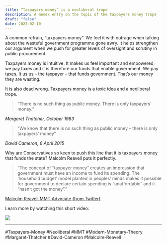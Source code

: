 ```yaml
---
title: “Taxpayers money” is a neoliberal trope
description: A memex entry on the topic of the taxpayers money trope
draft: "false"
date: 2023-02-10
---
```


A common refrain, “taxpayers money”. We feel it with outrage when talking about the wasteful government programme gone awry. It helps strengthen our argument when we push for greater levels of oversight and scrutiny in public procurement.

Taxpayers money is intuitive. It makes us feel important and empowered; we pay taxes and it is therefore our funds that enable government. We pay taxes. It us us – the taxpayer – that funds government. That’s our money they are wasting.

It is also dead wrong. Taxpayers money is a toxic idea and a neoliberal trope.

> “There is no such thing as public money. There is only taxpayers’ money.”

_Margaret Thatcher, October 1983_

> “We know that there is no such thing as public money – there is only taxpayers’ money”

_David Cameron, 6 April 2015_

Why are Conservatives so keen to push this line that it is taxpayers money that funds the state? Malcolm Reavell puts it perfectly.

> “The concept of “taxpayer money” creates an impression that government must have an income to fund its spending. The ‘household budget’ model planted in peoples’ minds makes it possible for government to declare certain spending is “unaffordable” and it “hasn’t got the money”.”

[Malcolm Reavell MMT Advocate (from Twitter)](https://twitter.com/malcolm_reavell/status/1617063457651662848?s=21)

Learn more by watching this short video:

<img src="https://youtu.be/MB0bkytOdNQ?si=ErGEZoKYE5dNKS8h">

---
#Taxpayers-Money #Neoliberal #MMT #Modern-Monetary-Theory #Margaret-Thatcher #David-Cameron #Malcolm-Reavell
